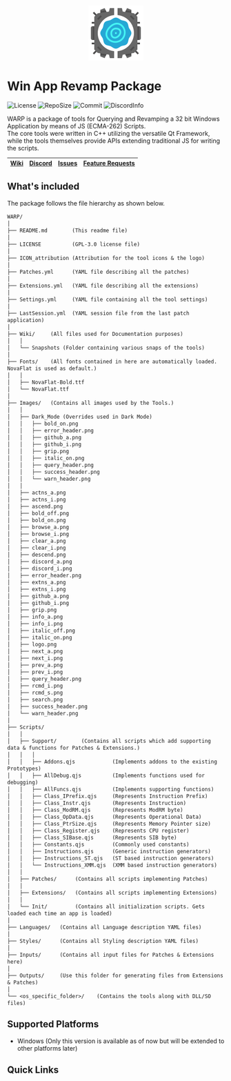 <p align="center">
    <img src="Images/logo.png?raw=true" alt="Warp logo" width=128 height=128>
</p>

# Win App Revamp Package
![License](https://img.shields.io/github/license/Neo-Mind/WARP)
![RepoSize](https://img.shields.io/github/repo-size/Neo-Mind/WARP)
![Commit](https://img.shields.io/github/last-commit/Neo-Mind/WARP)
![DiscordInfo](https://img.shields.io/discord/780647066871136266?label=Discord&logo=Discord&logoColor=white)

WARP is a package of tools for Querying and Revamping a 32 bit Windows Application by means of JS (ECMA-262) Scripts.<br>
The core tools were written in C++ utilizing the versatile Qt Framework, while the tools themselves provide APIs extending traditional JS for writing the scripts.

[Wiki](https://github.com/Neo-Mind/WARP/wiki) | [Discord](https://discord.gg/WGeB4wZZgS) | [Issues](https://github.com/Neo-Mind/WARP/issues/new?template=bug_report.md) | [Feature Requests](https://github.com/Neo-Mind/WARP/issues/new?template=feature_request.md)
---|---|---|---

## What's included
The package follows the file hierarchy as shown below.

```text
WARP/
│
├── README.md        (This readme file)
│
├── LICENSE          (GPL-3.0 license file)
│
├── ICON_attribution (Attribution for the tool icons & the logo)
│
├── Patches.yml      (YAML file describing all the patches)
│
├── Extensions.yml   (YAML file describing all the extensions)
│
├── Settings.yml     (YAML file containing all the tool settings)
│
├── LastSession.yml  (YAML session file from the last patch application)
│
├── Wiki/     (All files used for Documentation purposes)
│   │
│   └── Snapshots (Folder containing various snaps of the tools)
│
├── Fonts/    (All fonts contained in here are automatically loaded. NovaFlat is used as default.)
│   │
│   ├── NovaFlat-Bold.ttf
│   └── NovaFlat.ttf
│
├── Images/   (Contains all images used by the Tools.)
│   │
│   ├── Dark_Mode (Overrides used in Dark Mode)
│   │   ├── bold_on.png
│   │   ├── error_header.png
│   │   ├── github_a.png
│   │   ├── github_i.png
│   │   ├── grip.png
│   │   ├── italic_on.png
│   │   ├── query_header.png
│   │   ├── success_header.png
│   │   └── warn_header.png
│   │
│   ├── actns_a.png
│   ├── actns_i.png
│   ├── ascend.png
│   ├── bold_off.png
│   ├── bold_on.png
│   ├── browse_a.png
│   ├── browse_i.png
│   ├── clear_a.png
│   ├── clear_i.png
│   ├── descend.png
│   ├── discord_a.png
│   ├── discord_i.png
│   ├── error_header.png
│   ├── extns_a.png
│   ├── extns_i.png
│   ├── github_a.png
│   ├── github_i.png
│   ├── grip.png
│   ├── info_a.png
│   ├── info_i.png
│   ├── italic_off.png
│   ├── italic_on.png
│   ├── logo.png
│   ├── next_a.png
│   ├── next_i.png
│   ├── prev_a.png
│   ├── prev_i.png
│   ├── query_header.png
│   ├── rcmd_i.png
│   ├── rcmd_s.png
│   ├── search.png
│   ├── success_header.png
│   └── warn_header.png
│
├── Scripts/
│   │
│   ├── Support/        (Contains all scripts which add supporting data & functions for Patches & Extensions.)
│   │   │
│   │   ├── Addons.qjs            (Implements addons to the existing Prototypes)
│   │   ├── AllDebug.qjs          (Implements functions used for debugging)
│   │   ├── AllFuncs.qjs          (Implements supporting functions)
│   │   ├── Class_IPrefix.qjs     (Represents Instruction Prefix)
│   │   ├── Class_Instr.qjs       (Represents Instruction)
│   │   ├── Class_ModRM.qjs       (Represents ModRM byte)
│   │   ├── Class_OpData.qjs      (Represents Operational Data)
│   │   ├── Class_PtrSize.qjs     (Represents Memory Pointer size)
│   │   ├── Class_Register.qjs    (Represents CPU register)
│   │   ├── Class_SIBase.qjs      (Represents SIB byte)
│   │   ├── Constants.qjs         (Commonly used constants)
│   │   ├── Instructions.qjs      (Generic instruction generators)
│   │   ├── Instructions_ST.qjs   (ST based instruction generators)
│   │   └── Instructions_XMM.qjs  (XMM based instruction generators)
│   │
│   ├── Patches/      (Contains all scripts implementing Patches)
│   │
│   ├── Extensions/   (Contains all scripts implementing Extensions)
│   │
│   └── Init/         (Contains all initialization scripts. Gets loaded each time an app is loaded)
│
├── Languages/   (Contains all Language description YAML files)
│                
├── Styles/      (Contains all Styling description YAML files)
│                
├── Inputs/      (Contains all input files for Patches & Extensions here)
│                
├── Outputs/     (Use this folder for generating files from Extensions & Patches)
│
└── <os_specific_folder>/    (Contains the tools along with DLL/SO files)
```

## Supported Platforms
- Windows (Only this version is available as of now but will be extended to other platforms later)

## Quick Links
